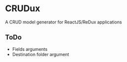 # CRUDux
A CRUD model generator for ReactJS/ReDux applications

## ToDo

* Fields arguments
* Destination folder argument